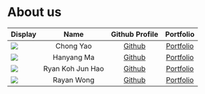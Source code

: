 # About us
| Display                                                                                             |    Name    | Github Profile |            Portfolio             |
|-----------------------------------------------------------------------------------------------------|:----------:|:--------------:|:--------------------------------:|
| ![](https://nus.instructure.com/images/thumbnails/4426183/g7cEtQhKk7NruR8dWsS8iI67fr6vkHRbQ41rC4kY) | Chong Yao | [Github](https://github.com/cmhongyaoo) |  [Portfolio](team/chongyao.md)   |
| ![](https://nus.instructure.com/images/thumbnails/6769710/o9U1HrjMiXpmYR4DoljPIWzdqWYAL3sEKupg6beo) | Hanyang Ma | [Github](https://github.com/m-xrtin) |   [Portfolio](team/m-xrtin.md)   |
| ![](https://nus.instructure.com/images/thumbnails/4394951/eshtPUToufZ1uuqqchUq9OksLLlro68L16e9W1FD) | Ryan Koh Jun Hao | [Github](https://github.com/ry-koh/) |   [Portfolio](team/ryankoh.md)   |
| ![](https://nus.instructure.com/images/thumbnails/4386125/EP9A6KcpyZy3ge7JIKUlVzLc5vcFUZBLKV1mgMQO) | Rayan Wong | [Github](https://github.com/Rayan-Wong) | [Portfolio](team/rayan-wong.md)  |

